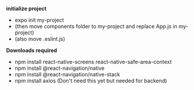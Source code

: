 **initialize project**
- expo init my-project
- (then move components folder to my-project and replace App.js in my-project)
- (also move .eslint.js)

**Downloads required**
- npm install react-native-screens react-native-safe-area-context
- npm install @react-navigation/native
- npm install @react-navigation/native-stack
- npm install axios (Don't need this yet but needed for backend)